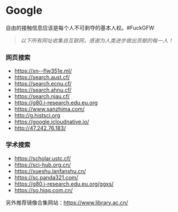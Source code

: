 # Google
自由的接触信息应该是每个人不可剥夺的基本人权。#FuckGFW

>*以下所有网址收集自互联网，感谢为人类进步做出贡献的每一人！*

### 网页搜索
* https://xn--flw351e.ml/
* https://search.aust.cf/
* https://search.ecnu.cf/
* https://search.ahnu.cf/
* https://search.njau.cf/
* https://g80.i-research.edu.eu.org
* https://www.sanzhima.com/
* http://g.histsci.org
* https://google.icloudnative.io/
* http://47.242.76.183/




### 学术搜索
* https://scholar.ustc.cf/
* https://sci-hub.org.cn/
* https://xueshu.lanfanshu.cn/
* https://sc.panda321.com/
* https://g80.i-research.edu.eu.org/ggxs/
* https://so.hiqq.com.cn/



另外推荐镜像合集网站：https://www.library.ac.cn/
